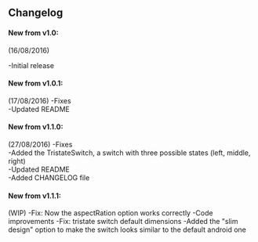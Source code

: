 Changelog
------
#### New from v1.0: 
(16/08/2016)

-Initial release

#### New from v1.0.1:
(17/08/2016)
-Fixes  <br />
-Updated README

#### New from v1.1.0:
(27/08/2016)
-Fixes  <br />
-Added the TristateSwitch, a switch with three possible states (left, middle, right)  <br />
-Updated README  <br />
-Added CHANGELOG file  <br />

#### New from v1.1.1:
(WIP)
-Fix: Now the aspectRation option works correctly
-Code improvements
-Fix: tristate switch default dimensions
-Added the "slim design" option to make the switch looks similar to the default android one